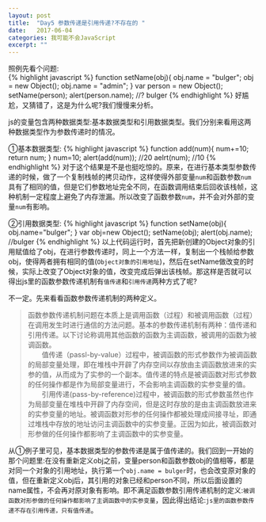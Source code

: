 ```yaml
---
layout: post
title:  "Day5 参数传递是引用传递?不存在的 "
date:   2017-06-04
categories: 我可能不会JavaScript
excerpt: ""
---
```

照例先看个问题:  
{% highlight javascript %}
function setName(obj){
    obj.name = "bulger";
    obj = new Object();
    obj.name = "admin";
}
var person = new Object();
setName(person);
alert(person.name);     //? bulger
{% endhighlight %} 
好尴尬，又猜错了，这是为什么呢?我们慢慢来分析。  

js的变量包含两种数据类型:基本数据类型和引用数据类型。我们分别来看用这两种数据类型作为参数传递时的情况。  

①基本数据类型:
{% highlight javascript %}
function add(num){
   num+=10;
   return num;
}
num=10;
alert(add(num));    //20
aelrt(num);         //10
{% endhighlight %} 
对于这个结果是不是也挺吃惊的。原来，在进行基本类型参数传递的时候，做了一个复制栈帧的拷贝动作，这样使得外部变量`num`和函数参数`num`具有了相同的值，但是它们参数地址完全不同，在函数调用结束后回收该栈帧，这种机制一定程度上避免了内存泄漏。所以改变了函数参数`num`，并不会对外部的变量`num`有影响。  

②引用数据类型:
{% highlight javascript %}
function setName(obj){
    obj.name="bulger";
}
var obj=new Object();
setName(obj);
alert(obj.name);
//bulger
{% endhighlight %} 
以上代码运行时，首先把新创建的Object对象的引用赋值给了obj，在进行参数传递时，同上一个方法一样，复制出一个栈帧给参数obj，使得两者拥有相同的值(`Object对象的引用地址`)，然后在setName做改变的时候，实际上改变了Object对象的值，改变完成后弹出该栈帧。那这样是否就可以得出js里的函数参数传递机制有`值传递`和`引用传递`两种方式了呢?

不一定。先来看看函数参数传递机制的两种定义。
> 函数参数传递机制问题在本质上是调用函数（过程）和被调用函数（过程）在调用发生时进行通信的方法问题。基本的参数传递机制有两种：值传递和引用传递。以下讨论称调用其他函数的函数为主调函数，被调用的函数为被调函数。   
    　　值传递（passl-by-value）过程中，被调函数的形式参数作为被调函数的局部变量处理，即在堆栈中开辟了内存空间以存放由主调函数放进来的实参的值，从而成为了实参的一个副本。值传递的特点是被调函数对形式参数的任何操作都是作为局部变量进行，不会影响主调函数的实参变量的值。   
    　　引用传递(pass-by-reference)过程中，被调函数的形式参数虽然也作为局部变量在堆栈中开辟了内存空间，但是这时存放的是由主调函数放进来的实参变量的地址。被调函数对形参的任何操作都被处理成间接寻址，即通过堆栈中存放的地址访问主调函数中的实参变量。正因为如此，被调函数对形参做的任何操作都影响了主调函数中的实参变量。

从①例子里可见，基本数据类型的参数传递是属于值传递的。我们回到一开始的那个问题里:在没有重新定义obj之前，变量person和函数参数obj的值相等，都是对同一个对象的引用地址，执行第一个`obj.name = bulger`时，也会改变原对象的值，但在重新定义obj后，其引用的对象已经和person不同，所以后面设置的name属性，不会再对原对象有影响。即不满足函数参数引用传递机制的定义:`被调函数对形参做的任何操作都影响了主调函数中的实参变量`，因此得出结论:`js里的函数参数传递不存在引用传递，只有值传递`。